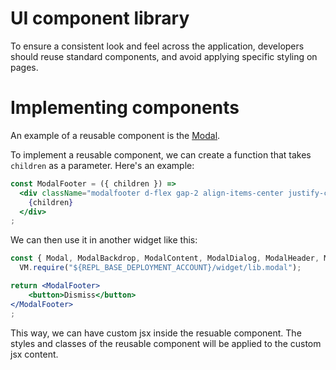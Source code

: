 UI component library
====================

To ensure a consistent look and feel across the application, developers should reuse standard components, and avoid applying specific styling on pages.

# Implementing components

An example of a reusable component is the [Modal](../../instances/treasury-devdao.near/widget/lib/modal.jsx).

To implement a reusable component, we can create a function that takes `children` as a parameter. Here's an example:

```jsx
const ModalFooter = ({ children }) => 
  <div className="modalfooter d-flex gap-2 align-items-center justify-content-end mt-2">
    {children}
  </div>
;
```

We can then use it in another widget like this:

```jsx
const { Modal, ModalBackdrop, ModalContent, ModalDialog, ModalHeader, ModalFooter } =
  VM.require("${REPL_BASE_DEPLOYMENT_ACCOUNT}/widget/lib.modal");

return <ModalFooter>
    <button>Dismiss</button>
</ModalFooter>
;
```

This way, we can have custom jsx inside the resuable component. The styles and classes of the reusable component will be applied to the custom jsx content.

